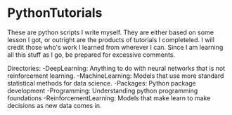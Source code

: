 # PythonTutorials
These are python scripts I write myself.
They are either based on some lesson I got, or outright are the products of tutorials I completeled.
I will credit those who's work I learned from wherever I can.
Since I am learning all this stuff as I go, be prepared for excessive comments.

Directories:
-DeepLearning: Anything to do with neural networks that is not reinforcement learning.
-MachineLearning: Models that use more standard statistical methods for data science.
-Packages: Python package development
-Programming: Understanding python programming foundations
-ReinforcementLearning: Models that make learn to make decisions as new data comes in.
